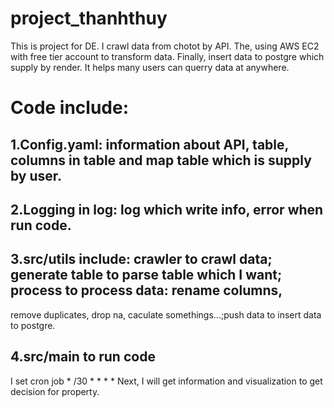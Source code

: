 # project_thanhthuy
This is project for DE. I crawl data from chotot by API. The, using AWS EC2 with free tier account to transform data.
Finally, insert data to postgre which supply by render. It helps many users can querry data at anywhere.
# Code include:
## 1.Config.yaml: information about API, table, columns in table and map table which is supply by user.
## 2.Logging in log: log which write info, error when run code.
## 3.src/utils include: crawler to crawl data; generate table to parse table which I want; process to process data: rename columns,
remove duplicates, drop na, caculate somethings...;push data to insert data to postgre.
## 4.src/main to run code
I set cron job * /30 * * * *
Next, I will get information and visualization to get decision for property.
